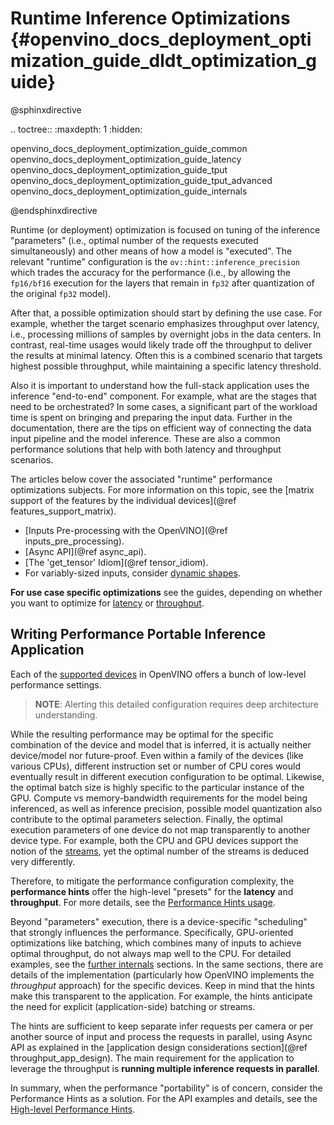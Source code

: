 # Runtime Inference Optimizations {#openvino_docs_deployment_optimization_guide_dldt_optimization_guide}

@sphinxdirective

.. toctree::
   :maxdepth: 1
   :hidden:

   openvino_docs_deployment_optimization_guide_common
   openvino_docs_deployment_optimization_guide_latency
   openvino_docs_deployment_optimization_guide_tput
   openvino_docs_deployment_optimization_guide_tput_advanced
   openvino_docs_deployment_optimization_guide_internals

@endsphinxdirective

Runtime (or deployment) optimization is focused on tuning of the inference "parameters" (i.e., optimal number of the requests executed simultaneously) and other means of how a model is "executed". The relevant "runtime" configuration is the `ov::hint::inference_precision` which trades the accuracy for the performance (i.e., by allowing the `fp16/bf16` execution for the layers that remain in `fp32` after quantization of the original `fp32` model). 

After that, a possible optimization should start by defining the use case. For example, whether the target scenario emphasizes throughput over latency, i.e., processing millions of samples by overnight jobs in the data centers.
In contrast, real-time usages would likely trade off the throughput to deliver the results at minimal latency. Often this is a combined scenario that targets highest possible throughput, while maintaining a specific latency threshold.  

Also it is important to understand how the full-stack application uses the inference "end-to-end" component. For example, what are the stages that need to be orchestrated? In some cases, a significant part of the workload time is spent on bringing and preparing the input data. Further in the documentation, there are the tips on efficient way of connecting the data input pipeline and the model inference.
These are also a common performance solutions that help with both latency and throughput scenarios. 

The articles below cover the associated "runtime" performance optimizations subjects. For more information on this topic, see the [matrix support of the features by the individual devices](@ref features_support_matrix).
 
* [Inputs Pre-processing with the OpenVINO](@ref inputs_pre_processing).
* [Async API](@ref async_api).
* [The 'get_tensor' Idiom](@ref tensor_idiom).
* For variably-sized inputs, consider [dynamic shapes](../OV_Runtime_UG/ov_dynamic_shapes.md).

**For use case specific optimizations** see the guides, depending on whether you want to optimize for [latency](./dldt_deployment_optimization_latency.md) or [throughput](./dldt_deployment_optimization_tput.md).

## Writing Performance Portable Inference Application
Each of the [supported devices](../OV_Runtime_UG/supported_plugins/Supported_Devices.md) in OpenVINO offers a bunch of low-level performance settings. 

> **NOTE**: Alerting this detailed configuration requires deep architecture understanding.

While the resulting performance may be optimal for the specific combination of the device and model that is inferred, it is actually neither device/model nor future-proof. Even within a family of the devices (like various CPUs), different instruction set or number of CPU cores would eventually result in different execution configuration to be optimal. Likewise, the optimal batch size is highly specific to the particular instance of the GPU. Compute vs memory-bandwidth requirements for the model being inferenced, as well as inference precision, possible model quantization also contribute to the optimal parameters selection. Finally, the optimal execution parameters of one device do not map transparently to another device type. For example, both the CPU and GPU devices support the notion of the [streams](./dldt_deployment_optimization_tput_advanced.md), yet the optimal number of the streams is deduced very differently.
 
Therefore, to mitigate the performance configuration complexity, the **performance hints** offer the high-level "presets" for the **latency** and **throughput**. For more details, see the [Performance Hints usage](../OV_Runtime_UG/performance_hints.md).

Beyond "parameters" execution, there is a device-specific "scheduling" that strongly influences the performance. 
Specifically, GPU-oriented optimizations like batching, which combines many of inputs to achieve optimal throughput, do not always map well to the CPU. For detailed examples, see the [further internals](dldt_deployment_optimization_internals.md) sections. In the same sections, there are details of the implementation (particularly how OpenVINO implements the *throughput* approach) for the specific devices. Keep in mind that the hints make this transparent to the application. For example, the hints anticipate the need for explicit (application-side) batching or streams.

The hints are sufficient to keep separate infer requests per camera or per another source of input and process the requests in parallel, using Async API as explained in the [application design considerations section](@ref throughput_app_design). The main requirement for the application to leverage the throughput is **running multiple inference requests in parallel**.

In summary, when the performance "portability" is of concern, consider the Performance Hints as a solution. For the API examples and details, see the [High-level Performance Hints](../OV_Runtime_UG/performance_hints.md).

